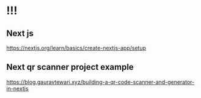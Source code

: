 
# !!!

## Next js
https://nextjs.org/learn/basics/create-nextjs-app/setup

## Next qr scanner project example
https://blog.gauravtewari.xyz/building-a-qr-code-scanner-and-generator-in-nextjs
